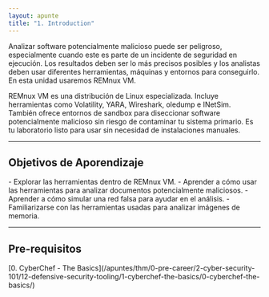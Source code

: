 ```yaml
---
layout: apunte
title: "1. Introduction"
---
```


Analizar software potencialmente malicioso puede ser peligroso, especialmente cuando este es parte de un incidente de seguridad en ejecución. Los resultados deben ser lo más precisos posibles y los analistas deben usar diferentes herramientas, máquinas y entornos para conseguirlo. En esta unidad usaremos REMnux VM.

REMnux VM es una distribución de Linux especializada. Incluye herramientas como Volatility, YARA, Wireshark, oledump e INetSim. También ofrece entornos de sandbox para diseccionar software potencialmente malicioso sin riesgo de contaminar tu sistema primario. Es tu laboratorio listo para usar sin necesidad de instalaciones manuales.

--------------------------
<h2>Objetivos de Aporendizaje</h2>
- Explorar las herramientas dentro de REMnux VM.
- Aprender a cómo usar las herramientas para analizar documentos potencialmente maliciosos.
- Aprender a cómo simular una red falsa para ayudar en el análisis.
- Familiarizarse con las herramientas usadas para analizar imágenes de memoria.

----------------------------------
<h2>Pre-requisitos</h2>
[0. CyberChef - The Basics](/apuntes/thm/0-pre-career/2-cyber-security-101/12-defensive-security-tooling/1-cyberchef-the-basics/0-cyberchef-the-basics/)

